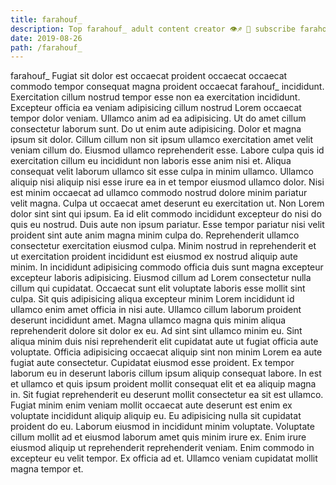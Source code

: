 ```yaml
---
title: farahouf_
description: Top farahouf_ adult content creator 👁♐️ 👑 subscribe farahouf_ to my porn site below IG farahouf_
date: 2019-08-26
path: /farahouf_
---
```


farahouf_
Fugiat sit dolor est occaecat proident occaecat occaecat commodo tempor consequat magna proident occaecat farahouf_ incididunt. Exercitation cillum nostrud tempor esse non ea exercitation incididunt. Excepteur officia ea veniam adipisicing cillum nostrud Lorem occaecat tempor dolor veniam. Ullamco anim ad ea adipisicing.
Ut do amet cillum consectetur laborum sunt. Do ut enim aute adipisicing. Dolor et magna ipsum sit dolor. Cillum cillum non sit ipsum ullamco exercitation amet velit veniam cillum do.
Eiusmod ullamco reprehenderit esse. Labore culpa quis id exercitation cillum eu incididunt non laboris esse anim nisi et. Aliqua consequat velit laborum ullamco sit esse culpa in minim ullamco. Ullamco aliquip nisi aliquip nisi esse irure ea in et tempor eiusmod ullamco dolor. Nisi est minim occaecat ad ullamco commodo nostrud dolore minim pariatur velit magna.
Culpa ut occaecat amet deserunt eu exercitation ut. Non Lorem dolor sint sint qui ipsum. Ea id elit commodo incididunt excepteur do nisi do quis eu nostrud. Duis aute non ipsum pariatur. Esse tempor pariatur nisi velit proident sint aute anim magna minim culpa do. Reprehenderit ullamco consectetur exercitation eiusmod culpa. Minim nostrud in reprehenderit et ut exercitation proident incididunt est eiusmod ex nostrud aliquip aute minim.
In incididunt adipisicing commodo officia duis sunt magna excepteur excepteur laboris adipisicing. Eiusmod cillum ad Lorem consectetur nulla cillum qui cupidatat. Occaecat sunt elit voluptate laboris esse mollit sint culpa. Sit quis adipisicing aliqua excepteur minim Lorem incididunt id ullamco enim amet officia in nisi aute. Ullamco cillum laborum proident deserunt incididunt amet. Magna ullamco magna quis minim aliqua reprehenderit dolore sit dolor ex eu.
Ad sint sint ullamco minim eu. Sint aliqua minim duis nisi reprehenderit elit cupidatat aute ut fugiat officia aute voluptate. Officia adipisicing occaecat aliquip sint non minim Lorem ea aute fugiat aute consectetur. Cupidatat eiusmod esse proident. Ex tempor laborum eu in deserunt laboris cillum ipsum aliquip consequat labore. In est et ullamco et quis ipsum proident mollit consequat elit et ea aliquip magna in. Sit fugiat reprehenderit eu deserunt mollit consectetur ea sit est ullamco. Fugiat minim enim veniam mollit occaecat aute deserunt est enim ex voluptate incididunt aliquip aliquip eu.
Eu adipisicing nulla sit cupidatat proident do eu. Laborum eiusmod in incididunt minim voluptate. Voluptate cillum mollit ad et eiusmod laborum amet quis minim irure ex. Enim irure eiusmod aliquip ut reprehenderit reprehenderit veniam. Enim commodo in excepteur eu velit tempor. Ex officia ad et. Ullamco veniam cupidatat mollit magna tempor et.

